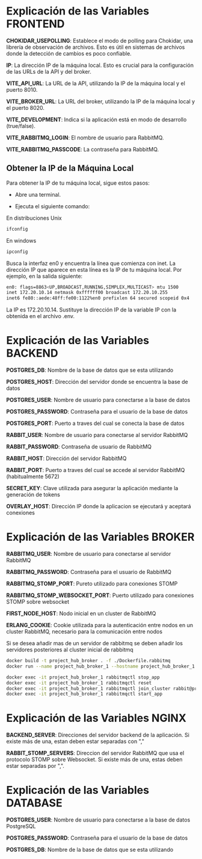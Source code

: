 # Explicación de las Variables FRONTEND
**CHOKIDAR_USEPOLLING**: Establece el modo de polling para Chokidar, una librería de observación de archivos. Esto es útil en sistemas de archivos donde la detección de cambios es poco confiable.

**IP**: La dirección IP de la máquina local. Esto es crucial para la configuración de las URLs de la API y del broker.

**VITE_API_URL**: La URL de la API, utilizando la IP de la máquina local y el puerto 8010.

**VITE_BROKER_URL**: La URL del broker, utilizando la IP de la máquina local y el puerto 8020.

**VITE_DEVELOPMENT**: Indica si la aplicación está en modo de desarrollo (true/false).

**VITE_RABBITMQ_LOGIN**: El nombre de usuario para RabbitMQ.

**VITE_RABBITMQ_PASSCODE**: La contraseña para RabbitMQ.

## Obtener la IP de la Máquina Local

Para obtener la IP de tu máquina local, sigue estos pasos:

- Abre una terminal.

- Ejecuta el siguiente comando:

En distribuciones Unix

```bash
ifconfig
```

En windows

```bash
ipconfig
```

Busca la interfaz en0 y encuentra la línea que comienza con inet. La dirección IP que aparece en esta línea es la IP de tu máquina local. Por ejemplo, en la salida siguiente:

```bash
en0: flags=8863<UP,BROADCAST,RUNNING,SIMPLEX,MULTICAST> mtu 1500
inet 172.20.10.14 netmask 0xffffff00 broadcast 172.20.10.255
inet6 fe80::aede:48ff:fe00:1122%en0 prefixlen 64 secured scopeid 0x4
```
La IP es 172.20.10.14.
Sustituye la dirección IP de la variable IP con la obtenida en el archivo .env.

# Explicación de las Variables BACKEND

**POSTGRES_DB**: Nombre de la base de datos que se esta utilizando

**POSTGRES_HOST**: Dirección del servidor donde se encuentra la base de datos

**POSTGRES_USER**: Nombre de usuario para conectarse a la base de datos

**POSTGRES_PASSWORD**: Contraseña para el usuario de la base de datos

**POSTGRES_PORT**: Puerto a traves del cual se conecta la base de datos

**RABBIT_USER**: Nombre de usuario para conectarse al servidor RabbitMQ

**RABBIT_PASSWORD**: Contraseña de usuario de RabbitMQ

**RABBIT_HOST**: Dirección del servidor RabbitMQ

**RABBIT_PORT**: Puerto a traves del cual se accede al servidor RabbitMQ (habitualmente 5672)

**SECRET_KEY**: Clave utilizada para asegurar la aplicación mediante la generación de tokens

**OVERLAY_HOST**: Dirección IP donde la aplicacion se ejecutará y aceptará conexiones

# Explicación de las Variables BROKER

**RABBITMQ_USER**: Nombre de usuario para conectarse al servidor RabbitMQ

**RABBITMQ_PASSWORD**: Contraseña para el usuario de RabbitMQ

**RABBITMQ_STOMP_PORT**: Pureto utilizado para conexiones STOMP

**RABBITMQ_STOMP_WEBSOCKET_PORT**: Puerto utilizado para conexiones STOMP sobre websocket

**FIRST_NODE_HOST**: Nodo inicial en un cluster de RabbitMQ

**ERLANG_COOKIE**: Cookie utilizada para la autenticación entre nodos en un cluster RabbitMQ, necesario para la comunicación entre nodos

Si se desea añadir mas de un servidor de rabbitmq se deben añadir los servidores posteriores al cluster inicial de rabbitmq

```sh
docker build -t project_hub_broker . -f ./Dockerfile.rabbitmq
docker run --name project_hub_broker_1 --hostname project_hub_broker_1 --env-file ./.env.rabbitmq --network project_hub_overlay -p 2552:5672 -p 2562:15672 -p 61615:61613 -p "15676:15674" -d project_hub_broker

docker exec -it project_hub_broker_1 rabbitmqctl stop_app
docker exec -it project_hub_broker_1 rabbitmqctl reset
docker exec -it project_hub_broker_1 rabbitmqctl join_cluster rabbit@project_hub_broker
docker exec -it project_hub_broker_1 rabbitmqctl start_app
```

# Explicación de las Variables NGINX

**BACKEND_SERVER**: Direcciones del servidor backend de la aplicación. Si existe más de una, estan deben estar separadas con ","

**RABBIT_STOMP_SERVERS**: Direccion del servidor RabbitMQ que usa el protocolo STOMP sobre Websocket. Si existe más de una, estas deben estar separadas por ",".


# Explicación de las Variables DATABASE

**POSTGRES_USER**: Nombre de usuario para conectarse a la base de datos PostgreSQL

**POSTGRES_PASSWORD**: Contraseña para el usuario de la base de datos 

**POSTGRES_DB**: Nombre de la base de datos que se esta utilizando
